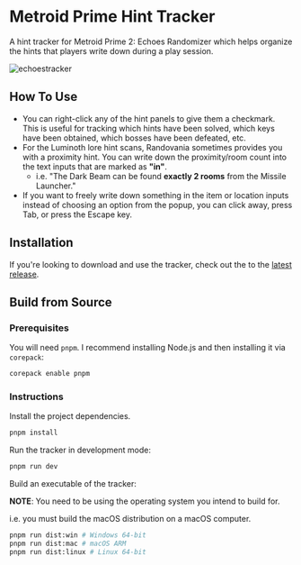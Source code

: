 # Metroid Prime Hint Tracker

A hint tracker for Metroid Prime 2: Echoes Randomizer which helps organize the hints that players write down during a play session.

![echoestracker](https://github.com/user-attachments/assets/e5bf8eb4-f0b6-4f54-a056-9cac4c9d4463)

## How To Use
- You can right-click any of the hint panels to give them a checkmark. This is useful for tracking which hints have been solved, which keys have been obtained, which bosses have been defeated, etc.
- For the Luminoth lore hint scans, Randovania sometimes provides you with a proximity hint. You can write down the proximity/room count into the text inputs that are marked as **"in"**.
  - i.e. "The Dark Beam can be found **exactly 2 rooms** from the Missile Launcher."
- If you want to freely write down something in the item or location inputs instead of choosing an option from the popup, you can click away, press Tab, or press the Escape key.

## Installation

If you're looking to download and use the tracker, check out the to the [latest release](https://github.com/BashPrime/prime-hint-tracker/releases/latest).

## Build from Source

### Prerequisites

You will need `pnpm`. I recommend installing Node.js and then installing it via `corepack`:

```bash
corepack enable pnpm
```

### Instructions

Install the project dependencies.

```bash
pnpm install
```

Run the tracker in development mode:

```bash
pnpm run dev
```

Build an executable of the tracker:

**NOTE**: You need to be using the operating system you intend to build for.

i.e. you must build the macOS distribution on a macOS computer.

```bash
pnpm run dist:win # Windows 64-bit
pnpm run dist:mac # macOS ARM
pnpm run dist:linux # Linux 64-bit
```
